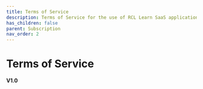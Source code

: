```yaml
---
title: Terms of Service
description: Terms of Service for the use of RCL Learn SaaS applications
has_children: false
parent: Subscription
nav_order: 2
---
```


# Terms of Service
**V1.0**